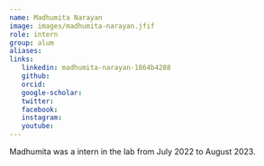 ```yaml
---
name: Madhumita Narayan
image: images/madhumita-narayan.jfif
role: intern
group: alum
aliases:
links:
   linkedin: madhumita-narayan-1864b4288
   github:
   orcid: 
   google-scholar:
   twitter:
   facebook:
   instagram: 
   youtube:
---
```


Madhumita was a intern in the lab from July 2022 to August 2023.